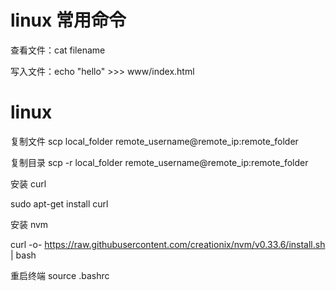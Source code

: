 # linux 常用命令

查看文件：cat filename

写入文件：echo "hello" >>> www/index.html


# linux

复制文件 scp local_folder remote_username@remote_ip:remote_folder

复制目录 scp -r local_folder remote_username@remote_ip:remote_folder



安装 curl

sudo apt-get install curl

安装 nvm

curl -o- https://raw.githubusercontent.com/creationix/nvm/v0.33.6/install.sh | bash

重启终端 source .bashrc